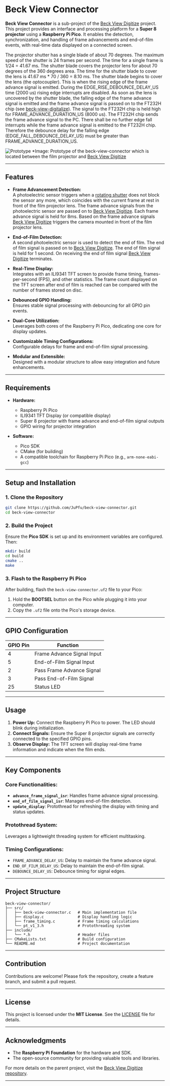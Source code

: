   # Beck View Connector

  **Beck View Connector** is a sub-project of the [Beck View Digitize](https://github.com/JuPfu/beck-view-digitize) project. This project provides an interface and processing platform for a **Super 8 projector** using a **Raspberry Pi Pico**. It enables the detection, synchronization, and handling of frame advancements and end-of-film events, with real-time data displayed on a connected screen.
  
  The projector shutter has a single blade of about 70 degrees. The maximum speed of the shutter is
  24 frames per second. The time for a single frame is 1/24 = 41.67 ms. The shutter blade covers the
  projector lens for about 70 degrees of the 360 degrees area. The time for the shutter blade
  to cover the lens is 41.67 ms * 70 / 360 = 8.10 ms.
  The shutter blade begins to cover the lens (the optocoupler). This is when the rising edge of the frame advance signal is emitted. During the EDGE_RISE_DEBOUNCE_DELAY_US time (2000 us) rising edge interrupts are disabled.
  As soon as the lens is uncovered by the shutter blade, the falling edge of the frame advance signal is
  emitted and the frame advance signal is passed on to the FT232H chip (see [beck-view-digitalize](https://github.com/JuPfu/beck-view-digitalize)).
  The signal to the FT232H chip is held high for FRAME_ADVANCE_DURATION_US (8000 us). The FT232H chip sends the frame advance signal to the PC.
  There shall be no further edge fall interrupts while the frame advance signal is emitted to the FT232H chip. Therefore the debounce delay for the falling edge (EDGE_FALL_DEBOUNCE_DELAY_US) must be greater than FRAME_ADVANCE_DURATION_US.

  ![Prototype](./assets/img/beck-view-connector.png)
  *Image: Prototype of the beck-view-connector which is located between the film projector and [Beck View Digitize](https://github.com/JuPfu/beck-view-digitize) 

  ---

  ## Features

  - **Frame Advancement Detection:**  
    A photoelectric sensor triggers when a [rotating shutter](https://github.com/user-attachments/assets/5ff01cb6-593f-48e8-9ff4-b41a6fde65f2) does not block the sensor any more, which coincides with the current frame at rest in front of the film projector lens.
    The frame advance signals from the photoelectric sensor are passed on to [Beck View Digitize](https://github.com/JuPfu/beck-view-digitize). Each frame advance signal is held for 8ms. Based on the frame advance signals [Beck View Digitize](https://github.com/JuPfu/beck-view-digitize) triggers the camera mounted in front of the film projector lens.

  - **End-of-Film Detection:**  
    A second photoelectric sensor is used to detect the end of film. The end of film signal is passed on to [Beck View Digitize](https://github.com/JuPfu/beck-view-digitize). The end of film signal is held for 1 second. On receiving the end of film signal [Beck View Digitize](https://github.com/JuPfu/beck-view-digitize) terminates.

  - **Real-Time Display:**  
    Integrates with an ILI9341 TFT screen to provide frame timing, frames-per-second (FPS), and other statistics. The frame count displayed on the TFT screen after end of film is reached can be compared with the number of frames stored on disc.

  - **Debounced GPIO Handling:**  
    Ensures stable signal processing with debouncing for all GPIO pin events.

  - **Dual-Core Utilization:**  
    Leverages both cores of the Raspberry Pi Pico, dedicating one core for display updates.

  - **Customizable Timing Configurations:**  
    Configurable delays for frame and end-of-film signal processing.

  - **Modular and Extensible:**  
    Designed with a modular structure to allow easy integration and future enhancements.

  ---

  ## Requirements

  - **Hardware:**
    - Raspberry Pi Pico
    - ILI9341 TFT Display (or compatible display)
    - Super 8 projector with frame advance and end-of-film signal outputs
    - GPIO wiring for projector integration

  - **Software:**
    - Pico SDK
    - CMake (for building)
    - A compatible toolchain for Raspberry Pi Pico (e.g., `arm-none-eabi-gcc`)

  ---

  ## Setup and Installation

  ### 1. Clone the Repository

  ```bash
  git clone https://github.com/JuPfu/beck-view-connector.git
  cd beck-view-connector
  ```

  ### 2. Build the Project

  Ensure the **Pico SDK** is set up and its environment variables are configured. Then:

  ```bash
  mkdir build
  cd build
  cmake ..
  make
  ```

  ### 3. Flash to the Raspberry Pi Pico

  After building, flash the `beck-view-connector.uf2` file to your Pico:

  1. Hold the **BOOTSEL** button on the Pico while plugging it into your computer.
  2. Copy the `.uf2` file onto the Pico's storage device.

  ---

  ## GPIO Configuration

  | GPIO Pin | Function                    |
  |----------|-----------------------------|
  | 4        | Frame Advance Signal Input  |
  | 5        | End-of-Film Signal Input    |
  | 2        | Pass Frame Advance Signal   |
  | 3        | Pass End-of-Film Signal     |
  | 25       | Status LED                  |

  ---

  ## Usage

  1. **Power Up:** Connect the Raspberry Pi Pico to power. The LED should blink during initialization.
  2. **Connect Signals:** Ensure the Super 8 projector signals are correctly connected to the specified GPIO pins.
  3. **Observe Display:** The TFT screen will display real-time frame information and indicate when the film ends.

  ---

  ## Key Components

  ### Core Functionalities:
  - **`advance_frame_signal_isr`**: Handles frame advance signal processing.
  - **`end_of_film_signal_isr`**: Manages end-of-film detection.
  - **`update_display`**: Protothread for refreshing the display with timing and status updates.

  ### Protothread System:
  Leverages a lightweight threading system for efficient multitasking.

  ### Timing Configurations:
  - `FRAME_ADVANCE_DELAY_US`: Delay to maintain the frame advance signal.
  - `END_OF_FILM_DELAY_US`: Delay to maintain the end-of-film signal.
  - `DEBOUNCE_DELAY_US`: Debounce timing for signal edges.

  ---

  ## Project Structure

  ```plaintext
  beck-view-connector/
  ├── src/
  │   ├── beck-view-connector.c   # Main implementation file
  │   ├── display.c               # Display handling logic
  │   ├── frame_timing.c          # Frame timing calculations
  │   └── pt_v1_3.h               # Protothreading system
  ├── include/
  │   └── *.h                     # Header files
  ├── CMakeLists.txt              # Build configuration
  └── README.md                   # Project documentation
  ```

  ---

  ## Contribution

  Contributions are welcome! Please fork the repository, create a feature branch, and submit a pull request.

  ---

  ## License

  This project is licensed under the **MIT License**. See the [LICENSE](LICENSE) file for details.

  ---

  ## Acknowledgments

  - The **Raspberry Pi Foundation** for the hardware and SDK.
  - The open-source community for providing valuable tools and libraries.

  For more details on the parent project, visit the [Beck View Digitize repository](https://github.com/JuPfu/beck-view-digitize).

  ---
